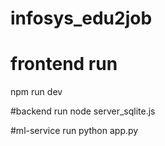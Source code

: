 # infosys_edu2job


# frontend run 
npm run dev 
 
#backend run
node server_sqlite.js

#ml-service run 
python app.py